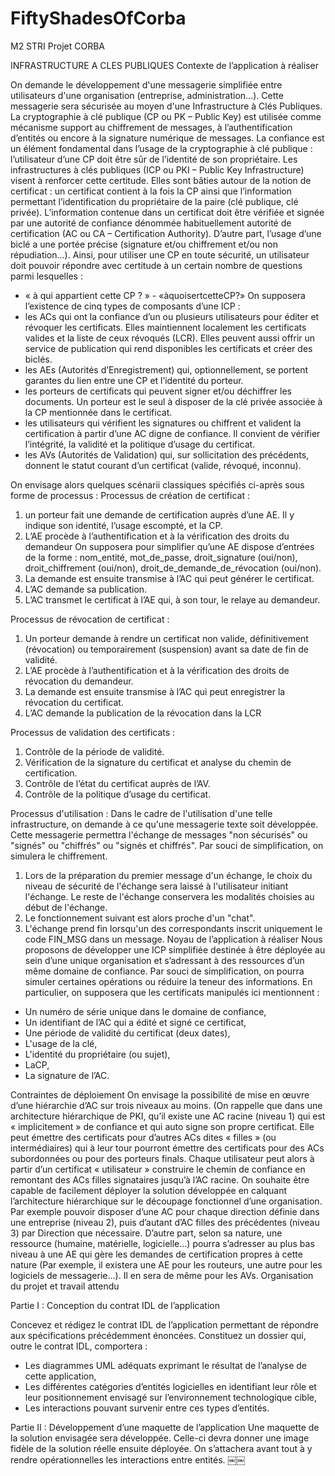 # FiftyShadesOfCorba

M2 STRI Projet CORBA

INFRASTRUCTURE A CLES PUBLIQUES Contexte de l’application à réaliser

On demande le développement d'une messagerie simplifiée entre utilisateurs d'une organisation (entreprise, administration...). Cette messagerie sera sécurisée au moyen d'une Infrastructure à Clés Publiques.
La cryptographie à clé publique (CP ou PK – Public Key) est utilisée comme mécanisme support au chiffrement de messages, à l’authentification d’entités ou encore à la signature numérique de messages.
La confiance est un élément fondamental dans l’usage de la cryptographie à clé publique : l’utilisateur d’une CP doit être sûr de l’identité de son propriétaire. Les infrastructures à clés publiques (ICP ou PKI – Public Key Infrastructure) visent à renforcer cette certitude. Elles sont bâties autour de la notion de certificat : un certificat contient à la fois la CP ainsi que l’information permettant l’identification du propriétaire de la paire (clé publique, clé privée). L’information contenue dans un certificat doit être vérifiée et signée par une autorité de confiance dénommée habituellement autorité de certification (AC ou CA – Certification Authority). D’autre part, l’usage d’une biclé a une portée précise (signature et/ou chiffrement et/ou non répudiation...).
Ainsi, pour utiliser une CP en toute sécurité, un utilisateur doit pouvoir répondre avec certitude à un certain nombre de questions parmi lesquelles :
- « à qui appartient cette CP ? » - «àquoisertcetteCP?»
On supposera l’existence de cinq types de composants d’une ICP :
- les ACs qui ont la confiance d’un ou plusieurs utilisateurs pour éditer et révoquer les
certificats. Elles maintiennent localement les certificats valides et la liste de ceux révoqués (LCR). Elles peuvent aussi offrir un service de publication qui rend disponibles les certificats et créer des biclés.
- les AEs (Autorités d’Enregistrement) qui, optionnellement, se portent garantes du lien entre une CP et l’identité du porteur.
- les porteurs de certificats qui peuvent signer et/ou déchiffrer les documents. Un porteur est le seul à disposer de la clé privée associée à la CP mentionnée dans le certificat.
- les utilisateurs qui vérifient les signatures ou chiffrent et valident la certification à partir d’une AC digne de confiance. Il convient de vérifier l’intégrité, la validité et la politique d’usage du certificat.
- les AVs (Autorités de Validation) qui, sur sollicitation des précédents, donnent le statut courant d’un certificat (valide, révoqué, inconnu).

On envisage alors quelques scénarii classiques spécifiés ci-après sous forme de processus :
Processus de création de certificat :
1. un porteur fait une demande de certification auprès d’une AE. Il y indique son identité,
l’usage escompté, et la CP.
2. L’AE procède à l’authentification et à la vérification des droits du demandeur
On supposera pour simplifier qu’une AE dispose d’entrées de la forme : nom_entité,
mot_de_passe, droit_signature (oui/non), droit_chiffrement (oui/non), droit_de_demande_de_révocation (oui/non).
3. La demande est ensuite transmise à l’AC qui peut générer le certificat.
4. L’AC demande sa publication.
5. L’AC transmet le certificat à l’AE qui, à son tour, le relaye au demandeur.

Processus de révocation de certificat :
1. Un porteur demande à rendre un certificat non valide, définitivement (révocation) ou
temporairement (suspension) avant sa date de fin de validité.
2. L’AE procède à l’authentification et à la vérification des droits de révocation du
demandeur.
3. La demande est ensuite transmise à l’AC qui peut enregistrer la révocation du
certificat.
4. L’AC demande la publication de la révocation dans la LCR

Processus de validation des certificats :
1. Contrôle de la période de validité.
2. Vérification de la signature du certificat et analyse du chemin de certification.
3. Contrôle de l’état du certificat auprès de l’AV.
4. Contrôle de la politique d’usage du certificat.

Processus d'utilisation :
Dans le cadre de l'utilisation d'une telle infrastructure, on demande à ce qu'une messagerie texte soit développée. Cette messagerie permettra l'échange de messages "non sécurisés" ou "signés" ou "chiffrés" ou "signés et chiffrés". Par souci de simplification, on simulera le chiffrement.
1. Lors de la préparation du premier message d'un échange, le choix du niveau de sécurité de l'échange sera laissé à l'utilisateur initiant l'échange. Le reste de l'échange conservera les modalités choisies au début de l'échange.
2. Le fonctionnement suivant est alors proche d'un "chat".
3. L'échange prend fin lorsqu'un des correspondants inscrit uniquement le code
FIN_MSG dans un message.
Noyau de l’application à réaliser
Nous proposons de développer une ICP simplifiée destinée à être déployée au sein d’une unique organisation et s’adressant à des ressources d’un même domaine de confiance.
Par souci de simplification, on pourra simuler certaines opérations ou réduire la teneur des informations.
En particulier, on supposera que les certificats manipulés ici mentionnent :
- Un numéro de série unique dans le domaine de confiance,
- Un identifiant de l’AC qui a édité et signé ce certificat,
- Une période de validité du certificat (deux dates),
- L'usage de la clé,
- L'identité du propriétaire (ou sujet),
- LaCP,
- La signature de l’AC.

Contraintes de déploiement
On envisage la possibilité de mise en œuvre d’une hiérarchie d’AC sur trois niveaux au moins. (On rappelle que dans une architecture hiérarchique de PKI, qu’il existe une AC racine (niveau 1) qui est « implicitement » de confiance et qui auto signe son propre certificat. Elle peut émettre des certificats pour d’autres ACs dites « filles » (ou intermédiaires) qui à leur tour pourront émettre des certificats pour des ACs subordonnées ou pour des porteurs finals. Chaque utilisateur peut alors à partir d’un certificat « utilisateur » construire le chemin de confiance en remontant des ACs filles signataires jusqu’à l’AC racine.
On souhaite être capable de facilement déployer la solution développée en calquant l’architecture hiérarchique sur le découpage fonctionnel d’une organisation. Par exemple pouvoir disposer d’une AC pour chaque direction définie dans une entreprise (niveau 2), puis d’autant d’AC filles des précédentes (niveau 3) par Direction que nécessaire.
D’autre part, selon sa nature, une ressource (humaine, matérielle, logicielle...) pourra s’adresser au plus bas niveau à une AE qui gère les demandes de certification propres à cette nature (Par exemple, il existera une AE pour les routeurs, une autre pour les logiciels de messagerie...). Il en sera de même pour les AVs.
Organisation du projet et travail attendu

Partie I : Conception du contrat IDL de l’application

Concevez et rédigez le contrat IDL de l’application permettant de répondre aux spécifications précédemment énoncées. Constituez un dossier qui, outre le contrat IDL, comportera :
- Les diagrammes UML adéquats exprimant le résultat de l’analyse de cette application,
- Les différentes catégories d’entités logicielles en identifiant leur rôle et leur
positionnement envisagé sur l’environnement technologique cible,
- Les interactions pouvant survenir entre ces types d’entités.

Partie II : Développement d’une maquette de l’application
Une maquette de la solution envisagée sera développée. Celle-ci devra donner une image fidèle de la solution réelle ensuite déployée. On s’attachera avant tout à y rendre opérationnelles les interactions entre entités.
￼￼

